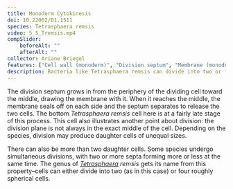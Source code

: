 ```yaml
---
title: Monoderm Cytokinesis
doi: 10.22002/D1.1511
species: Tetrasphaera remsis
video: 5_5_Tremsis.mp4
compSlider:
    beforeAlt: ""
    afterAlt: ""
collector: Ariane Briegel
features: ["Cell wall (monoderm)", "Division septum", "Membrane (monoderm)", "Ribosomes", "Storage granules", ]
description: Bacteria like Tetrasphaera remsis can divide into two or four daughter cells, by building one or two septa simultaneously
---
```


The division septum grows in from the periphery of the dividing cell toward the middle, drawing the membrane with it. When it reaches the middle, the membrane seals off on each side and the septum separates to release the two cells. The bottom *Tetrasphaera remsis* cell here is at a fairly late stage of this process. This cell also illustrates another point about division: the division plane is not always in the exact middle of the cell. Depending on the species, division may produce daughter cells of unequal sizes.

There can also be more than two daughter cells. Some species undergo simultaneous divisions, with two or more septa forming more or less at the same time. The genus of *<u>Tetrasphaera</u> remsis* gets its name from this property–cells can either divide into two (as in this case) or four roughly spherical cells.

